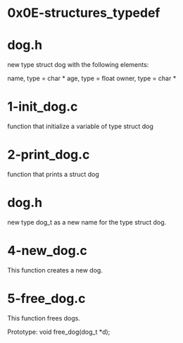 # 0x0E-structures_typedef

# dog.h

new type struct dog with the following elements:

name, type = char *
age, type = float
owner, type = char *

# 1-init_dog.c

function that initialize a variable of type struct dog

# 2-print_dog.c

function that prints a struct dog

# dog.h

new type dog_t as a new name for the type struct dog.

# 4-new_dog.c

This function creates a new dog.

# 5-free_dog.c

This function frees dogs.

Prototype: void free_dog(dog_t *d);
